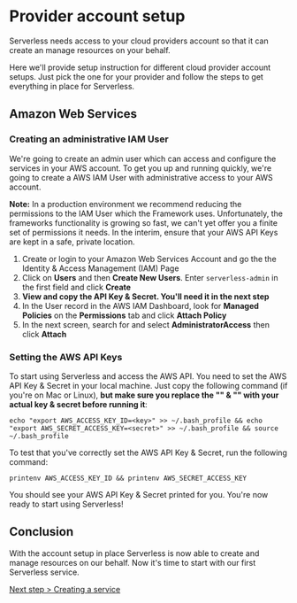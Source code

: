 # Provider account setup

Serverless needs access to your cloud providers account so that it can create an manage resources on your behalf.

Here we'll provide setup instruction for different cloud provider account setups. Just pick the one for your
provider and follow the steps to get everything in place for Serverless.

## Amazon Web Services

### Creating an administrative IAM User

We're going to create an admin user which can access and configure the services in your AWS account.
To get you up and running quickly, we're going to create a AWS IAM User with administrative access to your AWS account.

**Note:** In a production environment we recommend reducing the permissions to the IAM User which the Framework uses.
Unfortunately, the frameworks functionality is growing so fast, we can't yet offer you a finite set of permissions it
needs. In the interim, ensure that your AWS API Keys are kept in a safe, private location.

1. Create or login to your Amazon Web Services Account and go the the Identity & Access Management (IAM) Page
2. Click on **Users** and then **Create New Users**. Enter `serverless-admin` in the first field and click **Create**
3. **View and copy the API Key & Secret. You'll need it in the next step**
4. In the User record in the AWS IAM Dashboard, look for **Managed Policies** on the **Permissions** tab and click
**Attach Policy**
5. In the next screen, search for and select **AdministratorAccess** then click **Attach**

### Setting the AWS API Keys

To start using Serverless and access the AWS API. You need to set the AWS API Key & Secret in your local machine. Just copy the following command (if you're on Mac or Linux), **but make sure you replace the "<key>" & "<secret>" with your actual key & secret before running it**:

```
echo "export AWS_ACCESS_KEY_ID=<key>" >> ~/.bash_profile && echo "export AWS_SECRET_ACCESS_KEY=<secret>" >> ~/.bash_profile && source ~/.bash_profile
```
To test that you've correctly set the AWS API Key & Secret, run the following command:

```
printenv AWS_ACCESS_KEY_ID && printenv AWS_SECRET_ACCESS_KEY
```
You should see your AWS API Key & Secret printed for you. You're now ready to start using Serverless!

## Conclusion

With the account setup in place Serverless is now able to create and manage resources on our behalf.
Now it's time to start with our first Serverless service.

[Next step > Creating a service](creating-a-service.md)
